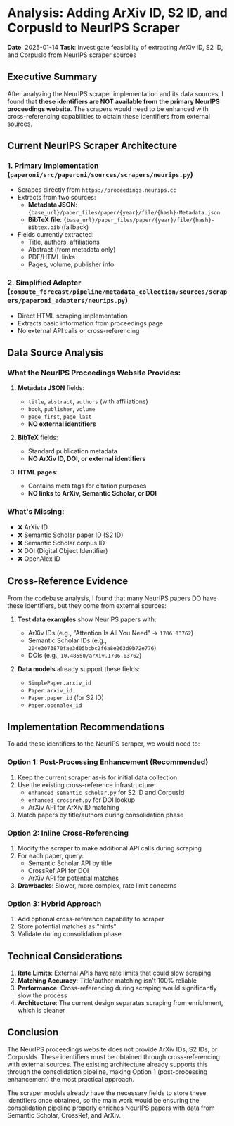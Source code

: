 # Analysis: Adding ArXiv ID, S2 ID, and CorpusId to NeurIPS Scraper

**Date**: 2025-01-14
**Task**: Investigate feasibility of extracting ArXiv ID, S2 ID, and CorpusId from NeurIPS scraper sources

## Executive Summary

After analyzing the NeurIPS scraper implementation and its data sources, I found that **these identifiers are NOT available from the primary NeurIPS proceedings website**. The scrapers would need to be enhanced with cross-referencing capabilities to obtain these identifiers from external sources.

## Current NeurIPS Scraper Architecture

### 1. Primary Implementation (`paperoni/src/paperoni/sources/scrapers/neurips.py`)
- Scrapes directly from `https://proceedings.neurips.cc`
- Extracts from two sources:
  - **Metadata JSON**: `{base_url}/paper_files/paper/{year}/file/{hash}-Metadata.json`
  - **BibTeX file**: `{base_url}/paper_files/paper/{year}/file/{hash}-Bibtex.bib` (fallback)
- Fields currently extracted:
  - Title, authors, affiliations
  - Abstract (from metadata only)
  - PDF/HTML links
  - Pages, volume, publisher info

### 2. Simplified Adapter (`compute_forecast/pipeline/metadata_collection/sources/scrapers/paperoni_adapters/neurips.py`)
- Direct HTML scraping implementation
- Extracts basic information from proceedings page
- No external API calls or cross-referencing

## Data Source Analysis

### What the NeurIPS Proceedings Website Provides:
1. **Metadata JSON** fields:
   - `title`, `abstract`, `authors` (with affiliations)
   - `book`, `publisher`, `volume`
   - `page_first`, `page_last`
   - **NO external identifiers**

2. **BibTeX** fields:
   - Standard publication metadata
   - **NO ArXiv ID, DOI, or external identifiers**

3. **HTML pages**:
   - Contains meta tags for citation purposes
   - **NO links to ArXiv, Semantic Scholar, or DOI**

### What's Missing:
- ❌ ArXiv ID
- ❌ Semantic Scholar paper ID (S2 ID)
- ❌ Semantic Scholar corpus ID
- ❌ DOI (Digital Object Identifier)
- ❌ OpenAlex ID

## Cross-Reference Evidence

From the codebase analysis, I found that many NeurIPS papers DO have these identifiers, but they come from external sources:

1. **Test data examples** show NeurIPS papers with:
   - ArXiv IDs (e.g., "Attention Is All You Need" → `1706.03762`)
   - Semantic Scholar IDs (e.g., `204e3073870fae3d05bcbc2f6a8e263d9b72e776`)
   - DOIs (e.g., `10.48550/arXiv.1706.03762`)

2. **Data models** already support these fields:
   - `SimplePaper.arxiv_id`
   - `Paper.arxiv_id`
   - `Paper.paper_id` (for S2 ID)
   - `Paper.openalex_id`

## Implementation Recommendations

To add these identifiers to the NeurIPS scraper, we would need to:

### Option 1: Post-Processing Enhancement (Recommended)
1. Keep the current scraper as-is for initial data collection
2. Use the existing cross-reference infrastructure:
   - `enhanced_semantic_scholar.py` for S2 ID and CorpusId
   - `enhanced_crossref.py` for DOI lookup
   - ArXiv API for ArXiv ID matching
3. Match papers by title/authors during consolidation phase

### Option 2: Inline Cross-Referencing
1. Modify the scraper to make additional API calls during scraping
2. For each paper, query:
   - Semantic Scholar API by title
   - CrossRef API for DOI
   - ArXiv API for potential matches
3. **Drawbacks**: Slower, more complex, rate limit concerns

### Option 3: Hybrid Approach
1. Add optional cross-reference capability to scraper
2. Store potential matches as "hints"
3. Validate during consolidation phase

## Technical Considerations

1. **Rate Limits**: External APIs have rate limits that could slow scraping
2. **Matching Accuracy**: Title/author matching isn't 100% reliable
3. **Performance**: Cross-referencing during scraping would significantly slow the process
4. **Architecture**: The current design separates scraping from enrichment, which is cleaner

## Conclusion

The NeurIPS proceedings website does not provide ArXiv IDs, S2 IDs, or CorpusIds. These identifiers must be obtained through cross-referencing with external sources. The existing architecture already supports this through the consolidation pipeline, making Option 1 (post-processing enhancement) the most practical approach.

The scraper models already have the necessary fields to store these identifiers once obtained, so the main work would be ensuring the consolidation pipeline properly enriches NeurIPS papers with data from Semantic Scholar, CrossRef, and ArXiv.
